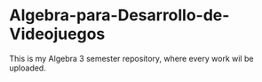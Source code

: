 # Algebra-para-Desarrollo-de-Videojuegos

This is my Algebra 3 semester repository, where every work wil be uploaded.
